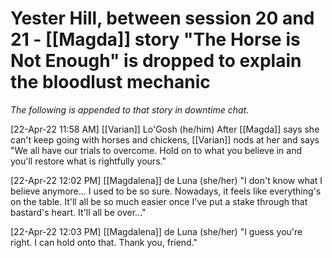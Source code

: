 # Yester Hill, between session 20 and 21 - [[Magda]] story "The Horse is Not Enough" is dropped to explain the bloodlust mechanic

*The following is appended to that story in downtime chat.*

[22-Apr-22 11:58 AM] [[Varian]] Lo'Gosh (he/him)
After [[Magda]] says she can't keep going with horses and chickens, [[Varian]] nods at her and says "We all have our trials to overcome. Hold on to what you believe in and you'll restore what is rightfully yours."


[22-Apr-22 12:02 PM] [[Magdalena]] de Luna (she/her)
"I don't know what I believe anymore... I used to be so sure. Nowadays, it feels like everything's on the table. It'll all be so much easier once I've put a stake through that bastard's heart. It'll all be over..."


[22-Apr-22 12:03 PM] [[Magdalena]] de Luna (she/her)
"I guess you're right. I can hold onto that. Thank you, friend."
